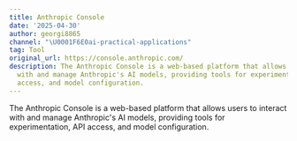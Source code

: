```yaml
---
title: Anthropic Console
date: '2025-04-30'
author: georgi8865
channel: "\U0001F6E0ai-practical-applications"
tag: Tool
original_url: https://console.anthropic.com/
description: The Anthropic Console is a web-based platform that allows users to interact
  with and manage Anthropic's AI models, providing tools for experimentation, API
  access, and model configuration.
---
```


The Anthropic Console is a web-based platform that allows users to interact with and manage Anthropic's AI models, providing tools for experimentation, API access, and model configuration.
